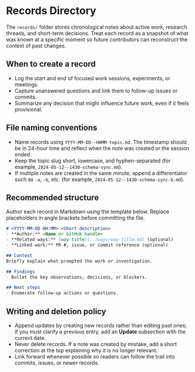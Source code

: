 # Records Directory

The `records/` folder stores chronological notes about active work, research
threads, and short-term decisions. Treat each record as a snapshot of what was
known at a specific moment so future contributors can reconstruct the context of
past changes.

## When to create a record

- Log the start and end of focused work sessions, experiments, or meetings.
- Capture unanswered questions and link them to follow-up issues or commits.
- Summarize any decision that might influence future work, even if it feels
  provisional.

## File naming conventions

- Name records using `YYYY-MM-DD--HHMM-topic.md`. The timestamp should be in
  24-hour time and reflect when the note was created or the session ended.
- Keep the topic slug short, lowercase, and hyphen-separated (for example,
  `2024-05-12--1430-schema-sync.md`).
- If multiple notes are created in the same minute, append a differentiator such
  as `-a`, `-b`, etc. (for example, `2024-05-12--1430-schema-sync-b.md`).

## Recommended structure

Author each record in Markdown using the template below. Replace placeholders in
angle brackets before committing the file.

```markdown
# <YYYY-MM-DD HH:MM> <Short description>
- **Author:** <Name or GitHub handle>
- **Related ways:** [way-title](../ways/way-title.md) (optional)
- **Linked work:** PR #, issue, or commit reference (optional)

## Context
Briefly explain what prompted the work or investigation.

## Findings
- Bullet the key observations, decisions, or blockers.

## Next steps
- Enumerate follow-up actions or questions.
```

## Writing and deletion policy

- Append updates by creating new records rather than editing past ones; if you
  must clarify a previous entry, add an **Update** subsection with the current
  date.
- Never delete records. If a note was created by mistake, add a short correction
  at the top explaining why it is no longer relevant.
- Link forward whenever possible so readers can follow the trail into commits,
  issues, or newer records.
